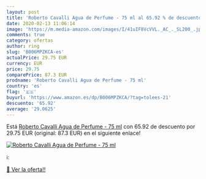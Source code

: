```yaml
---
layout: post
title: 'Roberto Cavalli Agua de Perfume - 75 ml al 65.92 % de descuento'
date: 2020-02-13 11:06:14
image: 'https://m.media-amazon.com/images/I/41uIF8VcVVL._AC_._SL200_.jpg'
comments: true
category: ofertas
author: ring
slug: 'B006MPZKCA-es'
actualPrice: 29.75 EUR
currency: EUR
price: 29.75
comparePrice: 87.3 EUR
prodname: 'Roberto Cavalli Agua de Perfume - 75 ml'
country: 'es'
flag: '🇪🇸'
buyurl: 'https://www.amazon.es/dp/B006MPZKCA/?tag=tolees-21'
descuento: '65.92'
average: '29.0625'
---
```


Está [Roberto Cavalli Agua de Perfume - 75 ml](https://www.amazon.es/dp/B006MPZKCA/?tag=tolees-21) con 65.92 de descuento por 29.75 EUR (original: 87.3 EUR) en el siguiente enlace!

[![Roberto Cavalli Agua de Perfume - 75 ml](https://m.media-amazon.com/images/I/41uIF8VcVVL._AC_._SL200_.jpg)](https://www.amazon.es/dp/B006MPZKCA/?tag=tolees-21)

ℹ️:


[🛒 Ver la oferta!!](https://www.amazon.es/dp/B006MPZKCA/?tag=tolees-21)
